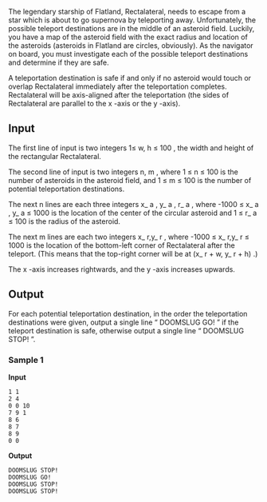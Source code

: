 The legendary starship of Flatland, Rectalateral, needs to
escape from a star which is about to go supernova by
teleporting away. Unfortunately, the possible teleport
destinations are in the middle of an asteroid field. Luckily,
you have a map of the asteroid field with the exact radius and
location of the asteroids (asteroids in Flatland are circles,
obviously). As the navigator on board, you must investigate
each of the possible teleport destinations and determine if
they are safe.

A teleportation destination is safe if and only if no
asteroid would touch or overlap Rectalateral immediately after
the teleportation completes. Rectalateral will be axis-aligned
after the teleportation (the sides of Rectalateral are parallel
to the x -axis or the y -axis).

## Input
The first line of input is two integers 1≤ w, h ≤ 100 , the width and
height of the rectangular Rectalateral.

The second line of input is two integers n, m , where 1 ≤ n ≤ 100 is the number of
asteroids in the asteroid field, and 1 ≤ m ≤ 100 is the number of
potential teleportation destinations.

The next n lines are
each three integers x_ a , y_ a
, r_ a , where -1000 ≤
x_ a , y_ a ≤ 1000 is the location of the center of
the circular asteroid and 1 ≤
r_ a ≤ 100 is the radius of the asteroid.

The next m lines are
each two integers x_ r,y_
r , where -1000 ≤ x_
r,y_ r ≤ 1000 is the location of the bottom-left
corner of Rectalateral after the teleport. (This means that the
top-right corner will be at (x_
r + w, y_ r + h) .)

The x -axis increases
rightwards, and the y -axis increases upwards.

## Output
For each potential teleportation destination, in the order
the teleportation destinations were given, output a single line
“ DOOMSLUG GO! ” if the teleport destination is safe,
otherwise output a single line “ DOOMSLUG STOP! ”.

### Sample 1
**Input**
```text
1 1
2 4
0 0 10
7 9 1
8 6
8 7
8 9
0 0
```
**Output**
```text
DOOMSLUG STOP!
DOOMSLUG GO!
DOOMSLUG STOP!
DOOMSLUG STOP!
```
